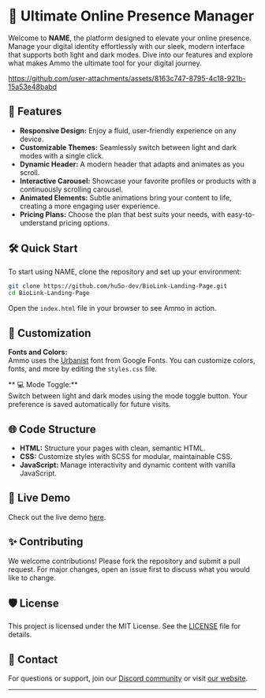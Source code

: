 # 🎯 Ultimate Online Presence Manager

Welcome to **NAME**, the platform designed to elevate your online presence. Manage your digital identity effortlessly with our sleek, modern interface that supports both light and dark modes. Dive into our features and explore what makes Ammo the ultimate tool for your digital journey.

https://github.com/user-attachments/assets/8163c747-8795-4c18-921b-15a53e48babd


## 🌟 Features

- **Responsive Design:** Enjoy a fluid, user-friendly experience on any device.
- **Customizable Themes:** Seamlessly switch between light and dark modes with a single click.
- **Dynamic Header:** A modern header that adapts and animates as you scroll.
- **Interactive Carousel:** Showcase your favorite profiles or products with a continuously scrolling carousel.
- **Animated Elements:** Subtle animations bring your content to life, creating a more engaging user experience.
- **Pricing Plans:** Choose the plan that best suits your needs, with easy-to-understand pricing options.

## 🛠️ Quick Start

To start using NAME, clone the repository and set up your environment:

```bash
git clone https://github.com/hu5o-dev/BioLink-Landing-Page.git
cd BioLink-Landing-Page
```

Open the `index.html` file in your browser to see Ammo in action.

## 🎨 Customization

**Fonts and Colors:**  
Ammo uses the [Urbanist](https://fonts.google.com/specimen/Urbanist) font from Google Fonts. You can customize colors, fonts, and more by editing the `styles.css` file.

** 💻 Mode Toggle:**  
Switch between light and dark modes using the mode toggle button. Your preference is saved automatically for future visits.

## 🌐 Code Structure

- **HTML:** Structure your pages with clean, semantic HTML.
- **CSS:** Customize styles with SCSS for modular, maintainable CSS.
- **JavaScript:** Manage interactivity and dynamic content with vanilla JavaScript.

## 📸 Live Demo

Check out the live demo [here](https://hu5o-dev.github.io/BioLink-Landing-Page/).

## ✨ Contributing

We welcome contributions! Please fork the repository and submit a pull request. For major changes, open an issue first to discuss what you would like to change.

## 🛡️ License

This project is licensed under the MIT License. See the [LICENSE](LICENSE) file for details.

## 📜 Contact

For questions or support, join our [Discord community](https://discord.gg/5tH4xZF6) or visit [our website](https://hugo.city).

---
